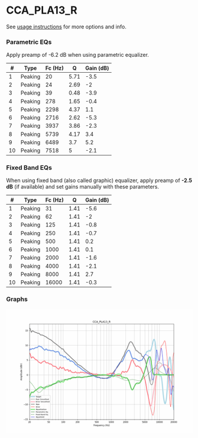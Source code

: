 # CCA_PLA13_R
See [usage instructions](https://github.com/jaakkopasanen/AutoEq#usage) for more options and info.

### Parametric EQs
Apply preamp of -6.2 dB when using parametric equalizer.

|   # | Type    |   Fc (Hz) |    Q |   Gain (dB) |
|-----|---------|-----------|------|-------------|
|   1 | Peaking |        20 | 5.71 |        -3.5 |
|   2 | Peaking |        24 | 2.69 |        -2   |
|   3 | Peaking |        39 | 0.48 |        -3.9 |
|   4 | Peaking |       278 | 1.65 |        -0.4 |
|   5 | Peaking |      2298 | 4.37 |         1.1 |
|   6 | Peaking |      2716 | 2.62 |        -5.3 |
|   7 | Peaking |      3937 | 3.86 |        -2.3 |
|   8 | Peaking |      5739 | 4.17 |         3.4 |
|   9 | Peaking |      6489 | 3.7  |         5.2 |
|  10 | Peaking |      7518 | 5    |        -2.1 |

### Fixed Band EQs
When using fixed band (also called graphic) equalizer, apply preamp of **-2.5 dB** (if available) and set gains manually with these parameters.

|   # | Type    |   Fc (Hz) |    Q |   Gain (dB) |
|-----|---------|-----------|------|-------------|
|   1 | Peaking |        31 | 1.41 |        -5.6 |
|   2 | Peaking |        62 | 1.41 |        -2   |
|   3 | Peaking |       125 | 1.41 |        -0.8 |
|   4 | Peaking |       250 | 1.41 |        -0.7 |
|   5 | Peaking |       500 | 1.41 |         0.2 |
|   6 | Peaking |      1000 | 1.41 |         0.1 |
|   7 | Peaking |      2000 | 1.41 |        -1.6 |
|   8 | Peaking |      4000 | 1.41 |        -2.1 |
|   9 | Peaking |      8000 | 1.41 |         2.7 |
|  10 | Peaking |     16000 | 1.41 |        -0.3 |

### Graphs
![](./CCA_PLA13_R.png)
